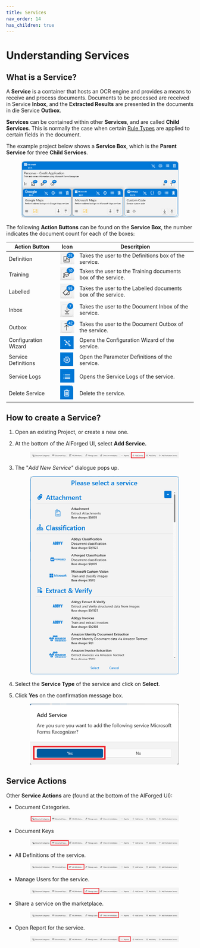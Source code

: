 ```yaml
---
title: Services
nav_order: 14
has_children: true
---
```


# Understanding Services

## What is a Service?

A **Service** is a container that hosts an OCR engine and provides a means to receive and process documents. Documents to be processed are received in Service **Inbox**, and the **Extracted Results** are presented in the documents in die Service **Outbox**.

**Services** can be contained within other **Services**, and are called **Child Services**. This is normally the case when certain [Rule Types](../rules-engine/rules-engine.md) are applied to certain fields in the document.

The example project below shows a **Service Box**, which is the **Parent Service** for three **Child Services**.

<figure><img src="../.gitbook/assets/image (19) (2).png" alt=""><figcaption></figcaption></figure>

The following **Action Buttons** can be found on the **Service Box**, the number indicates the document count for each of the boxes:

| Action Button        | Icon                                         | Descritpion                                                  |
| -------------------- | -------------------------------------------- | ------------------------------------------------------------ |
| Definition           | ![](<../.gitbook/assets/image (14) (2).png>) | Takes the user to the Definitions box of the service.        |
| Training             | ![](<../.gitbook/assets/image (26).png>)     | Takes the user to the Training documents box of the service. |
| Labelled             | ![](<../.gitbook/assets/image (8) (1).png>)  | Takes the user to the Labelled documents box of the service. |
| Inbox                | ![](<../.gitbook/assets/image (6) (2).png>)  | Takes the user to the Document Inbox of the service.         |
| Outbox               | ![](<../.gitbook/assets/image (4) (3).png>)  | Takes the user to the Document Outbox of the service.        |
| Configuration Wizard | ![](<../.gitbook/assets/image (12) (2).png>) | Opens the Configuration Wizard of the service.               |
| Service Definitions  | ![](<../.gitbook/assets/image (3) (2).png>)  | Open the Parameter Definitions of the service.               |
| Service Logs         | ![](<../.gitbook/assets/image (10) (5).png>) | Opens the Service Logs of the service.                       |
| Delete Service       | ![](<../.gitbook/assets/image (16) (4).png>) | Delete the service.                                          |

## How to create a Service?

1. Open an existing Project, or create a new one.
2.  At the bottom of the AIForged UI, select **Add Service.**

    <figure><img src="../.gitbook/assets/image (23).png" alt=""><figcaption></figcaption></figure>
3.  The "_Add New Service"_ dialogue pops up.

    <figure><img src="../.gitbook/assets/image (9) (3).png" alt=""><figcaption></figcaption></figure>
4. Select the **Service Type** of the service and click on **Select**.
5.  Click **Yes** on the confirmation message box.

    <figure><img src="../.gitbook/assets/image (22) (2).png" alt=""><figcaption></figcaption></figure>

## Service Actions

Other **Service Actions** are (found at the bottom of the AIForged UI):

*   Document Categories.

    <figure><img src="../.gitbook/assets/image (7) (2) (2).png" alt=""><figcaption></figcaption></figure>
*   Document Keys

    <figure><img src="../.gitbook/assets/image (18).png" alt=""><figcaption></figcaption></figure>
*   All Definitions of the service.

    <figure><img src="../.gitbook/assets/image (25) (5).png" alt=""><figcaption></figcaption></figure>
*   Manage Users for the service.

    <figure><img src="../.gitbook/assets/image (17) (1).png" alt=""><figcaption></figcaption></figure>
*   Share a service on the marketplace.

    <figure><img src="../.gitbook/assets/image (13) (3).png" alt=""><figcaption></figcaption></figure>
*   Open Report for the service.

    <figure><img src="../.gitbook/assets/image (21) (2).png" alt=""><figcaption></figcaption></figure>

